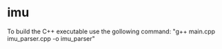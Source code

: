 # imu
To build the C++ executable use the gollowing command:
"g++ main.cpp imu_parser.cpp -o imu_parser"
